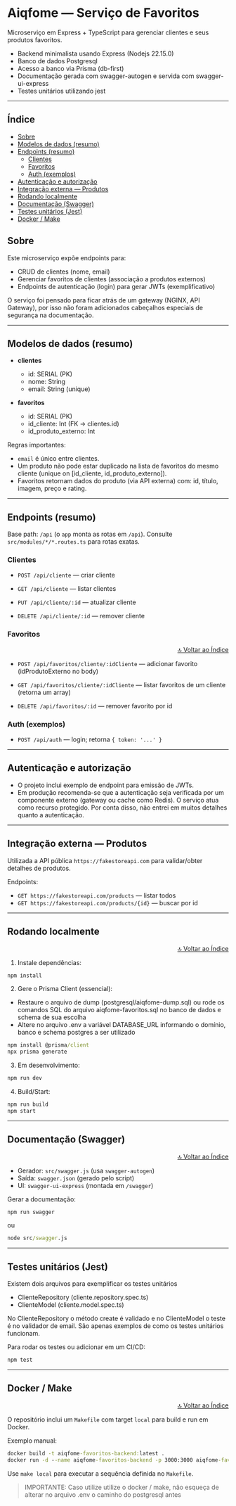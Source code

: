 # Aiqfome — Serviço de Favoritos

Microserviço em Express + TypeScript para gerenciar clientes e seus produtos favoritos.

- Backend minimalista usando Express (Nodejs 22.15.0)
- Banco de dados Postgresql
- Acesso a banco via Prisma (db-first)
- Documentação gerada com swagger-autogen e servida com swagger-ui-express
- Testes unitários utilizando jest

---
 
<a id="index"></a>
## Índice

- [Sobre](#sobre)
- [Modelos de dados (resumo)](#modelos-de-dados-resumo)
- [Endpoints (resumo)](#endpoints-resumo)
  - [Clientes](#clientes)
  - [Favoritos](#favoritos)
  - [Auth (exemplos)](#auth-exemplos)
- [Autenticação e autorização](#anchor-autenticacao)
- [Integração externa — Produtos](#anchor-integracao)
- [Rodando localmente](#rodando-localmente)
- [Documentação (Swagger)](#anchor-documentacao)
- [Testes unitários (Jest)](#anchor-testes)
- [Docker / Make](#docker--make)

## Sobre

Este microserviço expõe endpoints para:

- CRUD de clientes (nome, email)
- Gerenciar favoritos de clientes (associação a produtos externos)
- Endpoints de autenticação (login) para gerar JWTs (exemplificativo)

O serviço foi pensado para ficar atrás de um gateway (NGINX, API Gateway), por isso não foram adicionados cabeçalhos especiais de segurança na documentação.

---

## Modelos de dados (resumo)

- **clientes**
  - id: SERIAL (PK)
  - nome: String
  - email: String (unique)

- **favoritos**
  - id: SERIAL (PK)
  - id_cliente: Int (FK -> clientes.id)
  - id_produto_externo: Int

Regras importantes:

- `email` é único entre clientes.
- Um produto não pode estar duplicado na lista de favoritos do mesmo cliente (unique on [id_cliente, id_produto_externo]).
- Favoritos retornam dados do produto (via API externa) com: id, título, imagem, preço e rating.

---

## Endpoints (resumo)

Base path: `/api` (o `app` monta as rotas em `/api`). Consulte `src/modules/*/*.routes.ts` para rotas exatas.

### Clientes

- `POST /api/cliente` — criar cliente

- `GET /api/cliente` — listar clientes

- `PUT /api/cliente/:id` — atualizar cliente

- `DELETE /api/cliente/:id` — remover cliente

### Favoritos

<p align="right"><a href="#index">🔝 Voltar ao Índice</a></p>

- `POST /api/favoritos/cliente/:idCliente` — adicionar favorito (idProdutoExterno no body)

- `GET /api/favoritos/cliente/:idCliente` — listar favoritos de um cliente (retorna um array)

- `DELETE /api/favoritos/:id` — remover favorito por id

### Auth (exemplos)

- `POST /api/auth` — login; retorna `{ token: '...' }`

---

<a id="anchor-autenticacao"></a>
## Autenticação e autorização

- O projeto inclui exemplo de endpoint para emissão de JWTs.
- Em produção recomenda-se que a autenticação seja verificada por um componente externo (gateway ou cache como Redis).
O serviço atua como recurso protegido. Por conta disso, não entrei em muitos detalhes quanto a autenticação.

---

<a id="anchor-integracao"></a>
## Integração externa — Produtos

Utilizada a API pública `https://fakestoreapi.com` para validar/obter detalhes de produtos.

Endpoints:

- `GET https://fakestoreapi.com/products` — listar todos
- `GET https://fakestoreapi.com/products/{id}` — buscar por id

---

## Rodando localmente

<p align="right"><a href="#index">🔝 Voltar ao Índice</a></p>

1. Instale dependências:

```cmd
npm install
```

2. Gere o Prisma Client (essencial):

  - Restaure o arquivo de dump (postgresql/aiqfome-dump.sql) ou rode os comandos SQL do arquivo aiqfome-favoritos.sql no banco de dados e schema de sua escolha
  - Altere no arquivo .env a variável DATABASE_URL informando o domínio, banco e schema postgres a ser utilizado
```cmd
npm install @prisma/client
npx prisma generate
```

3. Em desenvolvimento:

```cmd
npm run dev
```

4. Build/Start:

```cmd
npm run build
npm start
```

---

<a id="anchor-documentacao"></a>
## Documentação (Swagger)

<p align="right"><a href="#index">🔝 Voltar ao Índice</a></p>

- Gerador: `src/swagger.js` (usa `swagger-autogen`)
- Saída: `swagger.json` (gerado pelo script)
- UI: `swagger-ui-express` (montada em `/swagger`)

Gerar a documentação:

```cmd
npm run swagger
```
ou

```cmd
node src/swagger.js
```

---

<a id="anchor-testes"></a>
## Testes unitários (Jest)

Existem dois arquivos para exemplificar os testes unitários
  - ClienteRepository (cliente.repository.spec.ts)
  - ClienteModel (cliente.model.spec.ts)

No ClienteRepository o método create é validado e no ClienteModel o teste é no validador de email.
São apenas exemplos de como os testes unitários funcionam.

Para rodar os testes ou adicionar em um CI/CD:
```cmd
npm test
```

---

## Docker / Make

<p align="right"><a href="#index">🔝 Voltar ao Índice</a></p>

O repositório inclui um `Makefile` com target `local` para build e run em Docker.

Exemplo manual:

```cmd
docker build -t aiqfome-favoritos-backend:latest .
docker run -d --name aiqfome-favoritos-backend -p 3000:3000 aiqfome-favoritos-backend:latest
```

Use `make local` para executar a sequência definida no `Makefile`.

> IMPORTANTE: Caso utilize utilize o docker / make, não esqueça de alterar no arquivo .env o caminho do postgresql antes
